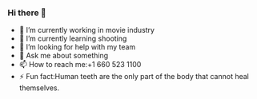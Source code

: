 ### Hi there 👋


- 🔭 I’m currently working in movie industry
- 🌱 I’m currently learning shooting
- 🤔 I’m looking for help with my team
- 💬 Ask me about something
- 📫 How to reach me:+1 660 523 1100
- ⚡ Fun fact:Human teeth are the only part of the body that cannot heal themselves.

